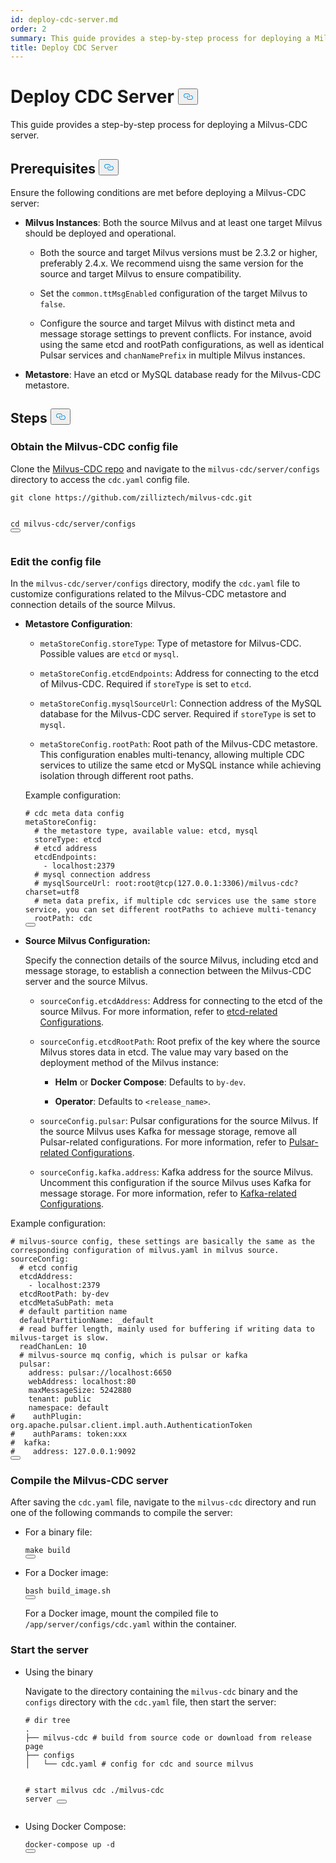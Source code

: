 ```yaml
---
id: deploy-cdc-server.md
order: 2
summary: This guide provides a step-by-step process for deploying a Milvus-CDC server.
title: Deploy CDC Server
---
```


<h1 id="Deploy-CDC-Server" class="common-anchor-header">Deploy CDC Server
    <button data-href="#Deploy-CDC-Server" class="anchor-icon">
      <svg
        aria-hidden="true"
        focusable="false"
        height="20"
        version="1.1"
        viewBox="0 0 16 16"
        width="16"
      >
        <path
          fill="#0092E4"
          fill-rule="evenodd"
          d="M4 9h1v1H4c-1.5 0-3-1.69-3-3.5S2.55 3 4 3h4c1.45 0 3 1.69 3 3.5 0 1.41-.91 2.72-2 3.25V8.59c.58-.45 1-1.27 1-2.09C10 5.22 8.98 4 8 4H4c-.98 0-2 1.22-2 2.5S3 9 4 9zm9-3h-1v1h1c1 0 2 1.22 2 2.5S13.98 12 13 12H9c-.98 0-2-1.22-2-2.5 0-.83.42-1.64 1-2.09V6.25c-1.09.53-2 1.84-2 3.25C6 11.31 7.55 13 9 13h4c1.45 0 3-1.69 3-3.5S14.5 6 13 6z"
        ></path>
      </svg>
    </button></h1><p>This guide provides a step-by-step process for deploying a Milvus-CDC server.</p>
<h2 id="Prerequisites" class="common-anchor-header">Prerequisites
    <button data-href="#Prerequisites" class="anchor-icon">
      <svg
        aria-hidden="true"
        focusable="false"
        height="20"
        version="1.1"
        viewBox="0 0 16 16"
        width="16"
      >
        <path
          fill="#0092E4"
          fill-rule="evenodd"
          d="M4 9h1v1H4c-1.5 0-3-1.69-3-3.5S2.55 3 4 3h4c1.45 0 3 1.69 3 3.5 0 1.41-.91 2.72-2 3.25V8.59c.58-.45 1-1.27 1-2.09C10 5.22 8.98 4 8 4H4c-.98 0-2 1.22-2 2.5S3 9 4 9zm9-3h-1v1h1c1 0 2 1.22 2 2.5S13.98 12 13 12H9c-.98 0-2-1.22-2-2.5 0-.83.42-1.64 1-2.09V6.25c-1.09.53-2 1.84-2 3.25C6 11.31 7.55 13 9 13h4c1.45 0 3-1.69 3-3.5S14.5 6 13 6z"
        ></path>
      </svg>
    </button></h2><p>Ensure the following conditions are met before deploying a Milvus-CDC server:</p>
<ul>
<li><p><strong>Milvus Instances</strong>: Both the source Milvus and at least one target Milvus should be deployed and operational.</p>
<ul>
<li><p>Both the source and target Milvus versions must be 2.3.2 or higher, preferably 2.4.x. We recommend uisng the same version for the source and target Milvus to ensure compatibility.</p></li>
<li><p>Set the <code>common.ttMsgEnabled</code> configuration of the target Milvus to <code>false</code>.</p></li>
<li><p>Configure the source and target Milvus with distinct meta and message storage settings to prevent conflicts. For instance, avoid using the same etcd and rootPath configurations, as well as identical Pulsar services and <code>chanNamePrefix</code> in multiple Milvus instances.</p></li>
</ul></li>
<li><p><strong>Metastore</strong>: Have an etcd or MySQL database ready for the Milvus-CDC metastore.</p></li>
</ul>
<h2 id="Steps" class="common-anchor-header">Steps
    <button data-href="#Steps" class="anchor-icon">
      <svg
        aria-hidden="true"
        focusable="false"
        height="20"
        version="1.1"
        viewBox="0 0 16 16"
        width="16"
      >
        <path
          fill="#0092E4"
          fill-rule="evenodd"
          d="M4 9h1v1H4c-1.5 0-3-1.69-3-3.5S2.55 3 4 3h4c1.45 0 3 1.69 3 3.5 0 1.41-.91 2.72-2 3.25V8.59c.58-.45 1-1.27 1-2.09C10 5.22 8.98 4 8 4H4c-.98 0-2 1.22-2 2.5S3 9 4 9zm9-3h-1v1h1c1 0 2 1.22 2 2.5S13.98 12 13 12H9c-.98 0-2-1.22-2-2.5 0-.83.42-1.64 1-2.09V6.25c-1.09.53-2 1.84-2 3.25C6 11.31 7.55 13 9 13h4c1.45 0 3-1.69 3-3.5S14.5 6 13 6z"
        ></path>
      </svg>
    </button></h2><h3 id="Obtain-the-Milvus-CDC-config-file" class="common-anchor-header">Obtain the Milvus-CDC config file</h3><p>Clone the <a href="https://github.com/zilliztech/milvus-cdc">Milvus-CDC repo</a> and navigate to the <code>milvus-cdc/server/configs</code> directory to access the <code>cdc.yaml</code> config file.</p>
<pre><code class="language-bash">git <span class="hljs-built_in">clone</span> https://github.com/zilliztech/milvus-cdc.git

<span class="hljs-built_in">cd</span> milvus-cdc/server/configs
<button class="copy-code-btn"></button></code></pre>
<h3 id="Edit-the-config-file" class="common-anchor-header">Edit the config file</h3><p>In the <code>milvus-cdc/server/configs</code> directory, modify the <code>cdc.yaml</code> file to customize configurations related to the Milvus-CDC metastore and connection details of the source Milvus.</p>
<ul>
<li><p><strong>Metastore Configuration</strong>:</p>
<ul>
<li><p><code>metaStoreConfig.storeType</code>: Type of metastore for Milvus-CDC. Possible values are <code>etcd</code> or <code>mysql</code>.</p></li>
<li><p><code>metaStoreConfig.etcdEndpoints</code>: Address for connecting to the etcd of Milvus-CDC. Required if <code>storeType</code> is set to <code>etcd</code>.</p></li>
<li><p><code>metaStoreConfig.mysqlSourceUrl</code>: Connection address of the MySQL database for the Milvus-CDC server. Required if <code>storeType</code> is set to <code>mysql</code>.</p></li>
<li><p><code>metaStoreConfig.rootPath</code>: Root path of the Milvus-CDC metastore. This configuration enables multi-tenancy, allowing multiple CDC services to utilize the same etcd or MySQL instance while achieving isolation through different root paths.</p></li>
</ul>
<p>Example configuration:</p>
<pre><code class="language-yaml"><span class="hljs-comment"># cdc meta data config</span>
metaStoreConfig:
  <span class="hljs-comment"># the metastore type, available value: etcd, mysql</span>
  storeType: etcd
  <span class="hljs-comment"># etcd address</span>
  etcdEndpoints:
    - localhost:<span class="hljs-number">2379</span>
  <span class="hljs-comment"># mysql connection address</span>
  <span class="hljs-comment"># mysqlSourceUrl: root:root@tcp(127.0.0.1:3306)/milvus-cdc?charset=utf8</span>
  <span class="hljs-comment"># meta data prefix, if multiple cdc services use the same store service, you can set different rootPaths to achieve multi-tenancy</span>
  rootPath: cdc
<button class="copy-code-btn"></button></code></pre></li>
<li><p><strong>Source Milvus Configuration:</strong></p>
<p>Specify the connection details of the source Milvus, including etcd and message storage, to establish a connection between the Milvus-CDC server and the source Milvus.</p>
<ul>
<li><p><code>sourceConfig.etcdAddress</code>: Address for connecting to the etcd of the source Milvus. For more information, refer to <a href="https://milvus.io/docs/configure_etcd.md#etcd-related-Configurations">etcd-related Configurations</a>.</p></li>
<li><p><code>sourceConfig.etcdRootPath</code>: Root prefix of the key where the source Milvus stores data in etcd. The value may vary based on the deployment method of the Milvus instance:</p>
<ul>
<li><p><strong>Helm</strong> or <strong>Docker Compose</strong>: Defaults to <code>by-dev</code>.</p></li>
<li><p><strong>Operator</strong>: Defaults to <code>&lt;release_name&gt;</code>.</p></li>
</ul></li>
<li><p><code>sourceConfig.pulsar</code>: Pulsar configurations for the source Milvus. If the source Milvus uses Kafka for message storage, remove all Pulsar-related configurations. For more information, refer to <a href="https://milvus.io/docs/configure_pulsar.md">Pulsar-related Configurations</a>.</p></li>
<li><p><code>sourceConfig.kafka.address</code>: Kafka address for the source Milvus. Uncomment this configuration if the source Milvus uses Kafka for message storage. For more information, refer to <a href="https://milvus.io/docs/configure_kafka.md">Kafka-related Configurations</a>.</p></li>
</ul></li>
</ul>
<p>Example configuration:</p>
<pre><code class="language-yaml"><span class="hljs-comment"># milvus-source config, these settings are basically the same as the corresponding configuration of milvus.yaml in milvus source.</span>
sourceConfig:
  <span class="hljs-comment"># etcd config</span>
  etcdAddress:
    - localhost:<span class="hljs-number">2379</span>
  etcdRootPath: by-dev
  etcdMetaSubPath: meta
  <span class="hljs-comment"># default partition name</span>
  defaultPartitionName: _default
  <span class="hljs-comment"># read buffer length, mainly used for buffering if writing data to milvus-target is slow.</span>
  readChanLen: <span class="hljs-number">10</span>
  <span class="hljs-comment"># milvus-source mq config, which is pulsar or kafka</span>
  pulsar:
    address: pulsar://localhost:<span class="hljs-number">6650</span>
    webAddress: localhost:<span class="hljs-number">80</span>
    maxMessageSize: <span class="hljs-number">5242880</span>
    tenant: public
    namespace: default
<span class="hljs-comment">#    authPlugin: org.apache.pulsar.client.impl.auth.AuthenticationToken</span>
<span class="hljs-comment">#    authParams: token:xxx</span>
<span class="hljs-comment">#  kafka:</span>
<span class="hljs-comment">#    address: 127.0.0.1:9092</span>
<button class="copy-code-btn"></button></code></pre>
<h3 id="Compile-the-Milvus-CDC-server" class="common-anchor-header">Compile the Milvus-CDC server</h3><p>After saving the <code>cdc.yaml</code> file, navigate to the <code>milvus-cdc</code> directory and run one of the following commands to compile the server:</p>
<ul>
<li><p>For a binary file:</p>
<pre><code class="language-bash"><span class="hljs-built_in">make</span> build
<button class="copy-code-btn"></button></code></pre></li>
<li><p>For a Docker image:</p>
<pre><code class="language-bash">bash build_image.sh
<button class="copy-code-btn"></button></code></pre>
<p>For a Docker image, mount the compiled file to <code>/app/server/configs/cdc.yaml</code> within the container.</p></li>
</ul>
<h3 id="Start-the-server" class="common-anchor-header">Start the server</h3><ul>
<li><p>Using the binary</p>
<p>Navigate to the directory containing the <code>milvus-cdc</code> binary and the <code>configs</code> directory with the <code>cdc.yaml</code> file, then start the server:</p>
<pre><code class="language-bash"><span class="hljs-comment"># dir tree</span>
.
├── milvus-cdc <span class="hljs-comment"># build from source code or download from release page</span>
├── configs
│   └── cdc.yaml <span class="hljs-comment"># config for cdc and source milvus</span>

<span class="hljs-comment"># start milvus cdc</span>
./milvus-cdc server
<button class="copy-code-btn"></button></code></pre></li>
<li><p>Using Docker Compose:</p>
<pre><code class="language-bash">docker-compose up -d
<button class="copy-code-btn"></button></code></pre></li>
</ul>
